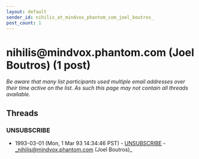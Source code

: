 ```yaml
---
layout: default
sender_id: nihilis_at_mindvox_phantom_com_joel_boutros_
post_count: 1
---
```


# nihilis<span>@</span>mindvox.phantom.com (Joel Boutros) (1 post)

_Be aware that many list participants used multiple email addresses over their time active on the list. As such this page may not contain all threads available._

## Threads

### UNSUBSCRIBE
+ 1993-03-01 (Mon, 1 Mar 93 14:34:46 PST) - [UNSUBSCRIBE](/archive/1993/03/fd1fc783b724c05e9634ecc3301bf4d86ff2c2484ba4e3aa7d6bbfc88b66844e) - _nihilis@mindvox.phantom.com (Joel Boutros)_

